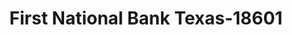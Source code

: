 ---
f_zip-code: 77304
f_state-code: TX
title: First National Bank Texas-18601
f_phone: 936-756-1144
f_city-only: Conroe
f_address: 3830 West Davis Street Conroe
f_location-unique-id: '18601'
slug: first-national-bank-texas-18601
updated-on: '2024-05-30T13:46:58.046Z'
created-on: '2024-05-30T13:36:59.803Z'
published-on: '2024-05-30T13:54:32.469Z'
f_city-state: cms/city/conroe-tx.md
f_company: cms/company/first-national-bank-texas.md
f_state: cms/state/texas.md
layout: '[payday-loan].html'
tags: payday-loan
---